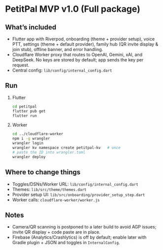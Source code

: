 # PetitPal MVP v1.0 (Full package)

## What’s included
- Flutter app with Riverpod, onboarding (theme + provider setup), voice PTT, settings (theme + default provider), family hub (QR invite display & join stub), offline banner, and error handling.
- Cloudflare Worker proxy that routes to OpenAI, Gemini, xAI, and DeepSeek. No keys are stored by default; app sends the key per request.
- Central config: `lib/config/internal_config.dart`

## Run
1. Flutter
   ```bash
   cd petitpal
   flutter pub get
   flutter run
   ```

2. Worker
   ```bash
   cd ../cloudflare-worker
   npm i -g wrangler
   wrangler login
   wrangler kv namespace create petitpal-kv   # once
   # paste the ID into wrangler.toml
   wrangler deploy
   ```

## Where to change things
- Toggles/DSNs/Worker URL: `lib/config/internal_config.dart`
- Themes: `lib/src/theme/themes.dart`
- Provider setup UI: `lib/src/onboarding/provider_setup_step.dart`
- Worker calls: `cloudflare-worker/worker.js`

## Notes
- Camera/QR scanning is postponed to a later build to avoid AGP issues; invite QR display + code paste are in place.
- Firebase (Analytics/Crashlytics) is off by default; enable later with Gradle plugin + JSON and toggles in `InternalConfig`.
